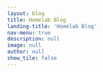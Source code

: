 ```yaml
---
layout: blog
title: Homelab Blog
landing-title: 'Homelab Blog'
nav-menu: true
description: null
image: null
author: null
show_tile: false
---
```

